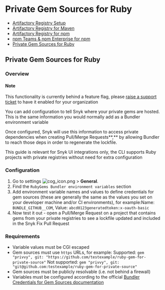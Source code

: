 # Private Gem Sources for Ruby

* [ Artifactory Registry Setup](https://github.com/snyk/user-docs/tree/53fce7f51125484bfae446936b09a98076f1d418/hc/en-us/articles/360013805638-Artifactory-Registry-Setup/README.md)
* [ Artifactory Registry for Maven](https://github.com/snyk/user-docs/tree/53fce7f51125484bfae446936b09a98076f1d418/hc/en-us/articles/360005507418-Artifactory-Registry-for-Maven/README.md)
* [ Artifactory Registry for npm](https://github.com/snyk/user-docs/tree/53fce7f51125484bfae446936b09a98076f1d418/hc/en-us/articles/360007537418-Artifactory-Registry-for-npm/README.md)
* [ npm Teams & npm Enterprise for npm](https://github.com/snyk/user-docs/tree/53fce7f51125484bfae446936b09a98076f1d418/hc/en-us/articles/360009411777-npm-Teams-npm-Enterprise-for-npm/README.md)
* [ Private Gem Sources for Ruby](https://github.com/snyk/user-docs/tree/53fce7f51125484bfae446936b09a98076f1d418/hc/en-us/articles/360013742557-Private-Gem-Sources-for-Ruby/README.md)

## Private Gem Sources for Ruby

### Overview

#### Note

This functionality is currently behind a feature flag, please [raise a support ticket](https://support.snyk.io/hc/en-us/requests/new) to have it enabled for your organization

You can add configuration to tell Snyk where your private gems are hosted. This is the same information you would normally add as a Bundler environment variable

Once configured, Snyk will use this information to access private dependencies when creating Pull/Merge Requests**,** by allowing Bundler to reach those deps in order to regenerate the lockfile.

This guide is relevant for Snyk UI integrations only, the CLI supports Ruby projects with private registries without need for extra configuration

### Configuration

1. Go to settings ![cog\_icon.png](https://support.snyk.io/hc/article_attachments/4402908592145/cog_icon.png) &gt; **General**.
2. Find the `RubyGems Bundler environment variables` section   
3. Add environment variable names and values to define credentials for gem sources \(these are generally the same as the values you set on your developer machine and/or CI environments\), for example:Name: `BUNDLE_GITHUB__COM`, Value: `abcd0123generatedtoken:x-oauth-basic`
4. Now test it out - open a Pull/Merge Request on a project that contains gems from your private registries to see a lockfile updated and included in the Snyk Fix Pull Request

### Requirements

* Variable values must be CGI escaped
* Gem sources must use `https` URLs, for example: Supported: `gem "privvy", git: "https://github.com/testexample/ruby-gem-for-private-source"` Not supported: `gem "privvy", git: "git@github.com:testexample/ruby-gem-for-private-source"`
* Gem sources must be publicly resolvable \(i.e. not behind a firewall\)
* Variables must be configured according to the official [Bundler Credentials for Gem Sources documentation](https://bundler.io/v1.16/bundle_config.html#CREDENTIALS-FOR-GEM-SOURCES)

